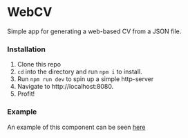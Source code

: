 # WebCV

Simple app for generating a web-based CV from a JSON file.

### Installation

1. Clone this repo
1. `cd` into the directory and run `npm i` to install.
1. Run `npm run dev` to spin up a simple http-server
1. Navigate to http://localhost:8080.
1. Profit!

### Example

An example of this component can be seen [here](gavhanna.github.io/WebCV)
